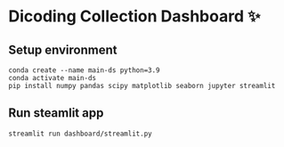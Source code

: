 # Dicoding Collection Dashboard ✨

## Setup environment

```
conda create --name main-ds python=3.9
conda activate main-ds
pip install numpy pandas scipy matplotlib seaborn jupyter streamlit
```

## Run steamlit app

```
streamlit run dashboard/streamlit.py
```

